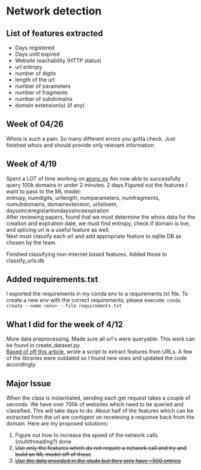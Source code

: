 # Network detection
## List of features extracted
- Days registered
- Days until expired
- Website reachability (HTTP status)
- url entropy
- number of digits
- length of the url
- number of parameters
- number of fragments
- number of subdomains
- domain extension(s) (if any)

## Week of 04/26
Whois is such a pain. So many different errors you gotta check. Just finished whois and should provide only relevant information

## Week of 4/19
Spent a LOT of time working on [async.py](async.py)  Am now able to successfully query 100k domains in under 2 minutes. 2 days
Figured out the features I want to pass to the ML model:\
entropy, numdigits, urllength, numparameters, numfragments, numubdomains, domainextension, urlislivem, dayssinceregistartiondayssinceexpiration\
After reviewing papers, found that we must determine the whois data for the creation and expiration date, we must find entropy, check if domain is live, and splicing url is a useful feature as well.\
Next must classify each url and add appropriate feature to sqlite DB as chosen by the team. 

Finished classifying non-internet based features. Added those to classify_urls.db

## Added requirements.txt
I exported the requirements in my conda env to a requirements.txt file. To create a new env with the correct requirements, please execute:
`conda create --name <env> --file requirements.txt`

## What I did for the week of 4/12
More data preprocessing. Made sure all url's were queryable. This work can be found in create_dataset.py\
[Based of off this article](https://towardsdatascience.com/predicting-the-maliciousness-of-urls-24e12067be5), wrote a script to extract features from URLs. A few of the libraries were outdated so I found new ones and updated the code accordingly. 

## Major Issue

When the class is instantiated, sending each get request takes a couple of seconds. We have over 700k of websites which need to be queried and classified.
This will take days to do. About half of the features which can be extracted from the url are contigent on receieving a response back from the domain. Here are my proposed solutions:
1. Figure out how to increase the speed of the network calls (multithreading?) done
2. ~~Use only the features which do not require a network call and try and build an ML model off of those~~
3. ~~[Use the data provided in the study but they only have ~500 entries](https://github.com/eneyi/dataarchive/blob/master/pmurls/data/scanned_data.csv
)~~
